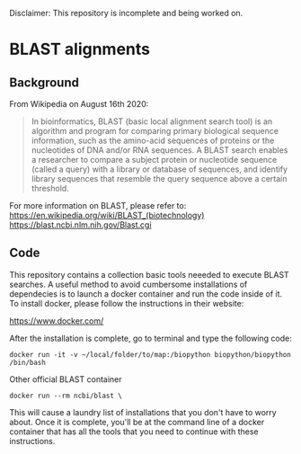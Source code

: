 Disclaimer: This repository is incomplete and being worked on.

# BLAST alignments

## Background

From Wikipedia on August 16th 2020:

> In bioinformatics, BLAST (basic local alignment search tool) is an algorithm and program for comparing primary biological sequence information, such as the amino-acid sequences of proteins or the nucleotides of DNA and/or RNA sequences. A BLAST search enables a researcher to compare a subject protein or nucleotide sequence (called a query) with a library or database of sequences, and identify library sequences that resemble the query sequence above a certain threshold. 

For more information on BLAST, please refer to:
https://en.wikipedia.org/wiki/BLAST_(biotechnology)
https://blast.ncbi.nlm.nih.gov/Blast.cgi

## Code

This repository contains a collection basic tools neeeded to execute BLAST searches. A useful method to avoid cumbersome installations of dependecies is to launch a docker container and run the code inside of it. To install docker, please follow the instructions in their website:

https://www.docker.com/

After the installation is complete, go to terminal and type the following code:

```
docker run -it -v ~/local/folder/to/map:/biopython biopython/biopython /bin/bash
```

Other official BLAST container
```
docker run --rm ncbi/blast \
```

This will cause a laundry list of installations that you don't have to worry about. Once it is complete, you'll be at the command line of a docker container that has all the tools that you need to continue with these instructions.
